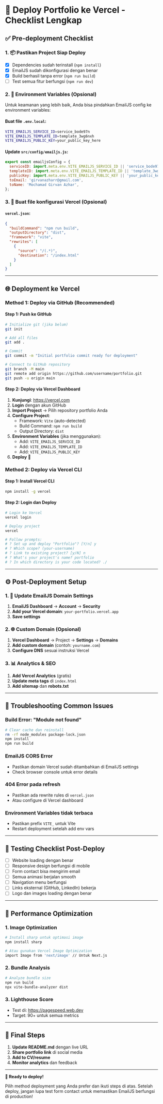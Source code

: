 # 🚀 Deploy Portfolio ke Vercel - Checklist Lengkap

## ✅ **Pre-deployment Checklist**

### 1. 📦 **Pastikan Project Siap Deploy**
- [x] Dependencies sudah terinstall (`npm install`)
- [x] EmailJS sudah dikonfigurasi dengan benar
- [x] Build berhasil tanpa error (`npm run build`)
- [ ] Test semua fitur berfungsi (`npm run dev`)

### 2. 🔐 **Environment Variables (Opsional)**
Untuk keamanan yang lebih baik, Anda bisa pindahkan EmailJS config ke environment variables:

#### Buat file `.env.local`:
```bash
VITE_EMAILJS_SERVICE_ID=service_bode97n
VITE_EMAILJS_TEMPLATE_ID=template_3wg6nxh
VITE_EMAILJS_PUBLIC_KEY=your_public_key_here
```

#### Update `src/config/emailjs.js`:
```javascript
export const emailjsConfig = {
  serviceID: import.meta.env.VITE_EMAILJS_SERVICE_ID || 'service_bode97n',
  templateID: import.meta.env.VITE_EMAILJS_TEMPLATE_ID || 'template_3wg6nxh',
  publicKey: import.meta.env.VITE_EMAILJS_PUBLIC_KEY || 'your_public_key',
  toEmail: 'girvanazharr@gmail.com',
  toName: 'Mochamad Girvan Azhar',
};
```

### 3. 📝 **Buat file konfigurasi Vercel (Opsional)**

#### `vercel.json`:
```json
{
  "buildCommand": "npm run build",
  "outputDirectory": "dist",
  "framework": "vite",
  "rewrites": [
    {
      "source": "/(.*)",
      "destination": "/index.html"
    }
  ]
}
```

---

## 🌐 **Deployment ke Vercel**

### **Method 1: Deploy via GitHub (Recommended)**

#### Step 1: Push ke GitHub
```bash
# Initialize git (jika belum)
git init

# Add all files
git add .

# Commit
git commit -m "Initial portfolio commit ready for deployment"

# Connect to GitHub repository
git branch -M main
git remote add origin https://github.com/username/portfolio.git
git push -u origin main
```

#### Step 2: Deploy via Vercel Dashboard
1. **Kunjungi**: https://vercel.com
2. **Login** dengan akun GitHub
3. **Import Project** → Pilih repository portfolio Anda
4. **Configure Project**:
   - Framework: `Vite` (auto-detected)
   - Build Command: `npm run build`
   - Output Directory: `dist`
5. **Environment Variables** (jika menggunakan):
   - Add: `VITE_EMAILJS_SERVICE_ID`
   - Add: `VITE_EMAILJS_TEMPLATE_ID` 
   - Add: `VITE_EMAILJS_PUBLIC_KEY`
6. **Deploy** 🚀

### **Method 2: Deploy via Vercel CLI**

#### Step 1: Install Vercel CLI
```bash
npm install -g vercel
```

#### Step 2: Login dan Deploy
```bash
# Login ke Vercel
vercel login

# Deploy project
vercel

# Follow prompts:
# ? Set up and deploy "Portfolio"? [Y/n] y
# ? Which scope? (your-username)
# ? Link to existing project? [y/N] n
# ? What's your project's name? portfolio
# ? In which directory is your code located? ./
```

---

## ⚙️ **Post-Deployment Setup**

### 1. 🔗 **Update EmailJS Domain Settings**
1. **EmailJS Dashboard** → **Account** → **Security**
2. **Add your Vercel domain**: `your-portfolio.vercel.app`
3. **Save settings**

### 2. 🌐 **Custom Domain (Opsional)**
1. **Vercel Dashboard** → Project → **Settings** → **Domains**
2. **Add custom domain** (contoh: `yourname.com`)
3. **Configure DNS** sesuai instruksi Vercel

### 3. 📊 **Analytics & SEO**
1. **Add Vercel Analytics** (gratis)
2. **Update meta tags** di `index.html`
3. **Add sitemap** dan **robots.txt**

---

## 🐛 **Troubleshooting Common Issues**

### Build Error: "Module not found"
```bash
# Clear cache dan reinstall
rm -rf node_modules package-lock.json
npm install
npm run build
```

### EmailJS CORS Error
- Pastikan domain Vercel sudah ditambahkan di EmailJS settings
- Check browser console untuk error details

### 404 Error pada refresh
- Pastikan ada rewrite rules di `vercel.json`
- Atau configure di Vercel dashboard

### Environment Variables tidak terbaca
- Pastikan prefix `VITE_` untuk Vite
- Restart deployment setelah add env vars

---

## 📱 **Testing Checklist Post-Deploy**

- [ ] Website loading dengan benar
- [ ] Responsive design berfungsi di mobile
- [ ] Form contact bisa mengirim email
- [ ] Semua animasi berjalan smooth
- [ ] Navigation menu berfungsi
- [ ] Links eksternal (GitHub, LinkedIn) bekerja
- [ ] Logo dan images loading dengan benar

---

## 🎯 **Performance Optimization**

### 1. **Image Optimization**
```bash
# Install sharp untuk optimasi image
npm install sharp

# Atau gunakan Vercel Image Optimization
import Image from 'next/image' // Untuk Next.js
```

### 2. **Bundle Analysis**
```bash
# Analyze bundle size
npm run build
npx vite-bundle-analyzer dist
```

### 3. **Lighthouse Score**
- Test di: https://pagespeed.web.dev
- Target: 90+ untuk semua metrics

---

## 🎉 **Final Steps**

1. **Update README.md** dengan live URL
2. **Share portfolio link** di social media
3. **Add to CV/resume**
4. **Monitor analytics** dan feedback

---

**🚀 Ready to deploy!** 

Pilih method deployment yang Anda prefer dan ikuti steps di atas. Setelah deploy, jangan lupa test form contact untuk memastikan EmailJS berfungsi di production!
